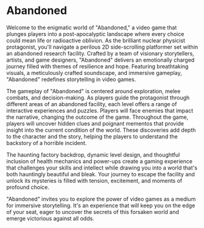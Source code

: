 # Abandoned

<p>Welcome to the enigmatic world of "Abandoned," a video game that plunges players into a post-apocalyptic landscape where every choice could mean life or radioactive oblivion. As the brilliant nuclear physicist protagonist, you'll navigate a perilous 2D side-scrolling platformer set within an abandoned research facility. Crafted by a team of visionary storytellers, artists, and game designers, "Abandoned" delivers an emotionally charged journey filled with themes of resilience and hope. Featuring breathtaking visuals, a meticulously crafted soundscape, and immersive gameplay, "Abandoned" redefines storytelling in video games.</p>

The gameplay of "Abandoned" is centered around exploration, melee combats, and decision-making. As players guide the protagonist through different areas of an abandoned facility, each level offers a range of interactive experiences and puzzles. Players will face enemies that impact the narrative, changing the outcome of the game. Throughout the game, players will uncover hidden clues and poignant mementos that provide insight into the current condition of the world. These discoveries add depth to the character and the story, helping the players to understand the backstory of a horrible incident.

The haunting factory backdrop, dynamic level design, and thoughtful inclusion of health mechanics and power-ups create a gaming experience that challenges your skills and intellect while drawing you into a world that's both hauntingly beautiful and bleak. Your journey to escape the facility and unlock its mysteries is filled with tension, excitement, and moments of profound choice.

"Abandoned" invites you to explore the power of video games as a medium for immersive storytelling. It's an experience that will keep you on the edge of your seat, eager to uncover the secrets of this forsaken world and emerge victorious against all odds.
